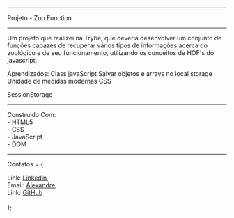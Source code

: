 <hr>
Projeto - Zoo Function
<hr>
Um projeto que realizei na Trybe, que deveria desenvolver um conjunto de funções capazes de recuperar vários tipos de informações acerca do zoológico e de seu funcionamento, utilizando os conceitos de HOF's do javascript.

Aprendizados:
Class javaScript
Salvar objetos e arrays no local storage
Unidade de medidas modernas CSS

SessionStorage
<hr>
Construido Com:<br>
- HTML5<br>
- CSS<br>
- JavaScript<br>
- DOM<br>
<hr>

Contatos = {
    <div>
      Link: <a href="https://www.linkedin.com/in/alexandre-evangelista-souza-lima/" target="_blanck">Linkedin</a>,
    </div>
    <div>
      Email: <a href="https://mail.google.com/mail/u/0/?tab=rm&ogbl#inbox" target="_blanck">Alexandre</a>,
    </div>
    <div>
      Link: <a href="" target="_blanck">GitHub</a>
    </div>
    <br>
};
